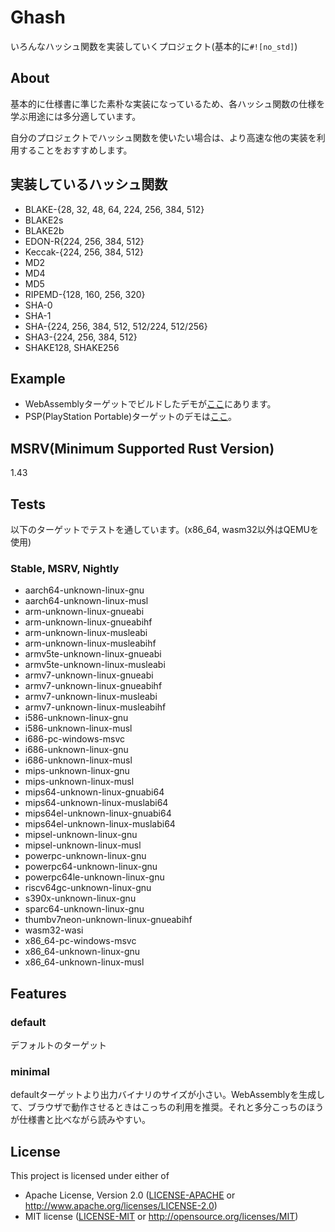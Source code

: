# Ghash

いろんなハッシュ関数を実装していくプロジェクト(基本的に`#![no_std]`)

## About

基本的に仕様書に準じた素朴な実装になっているため、各ハッシュ関数の仕様を学ぶ用途には多分適しています。

自分のプロジェクトでハッシュ関数を使いたい場合は、より高速な他の実装を利用することをおすすめします。

## 実装しているハッシュ関数

* BLAKE-{28, 32, 48, 64, 224, 256, 384, 512}
* BLAKE2s
* BLAKE2b
* EDON-R{224, 256, 384, 512}
* Keccak-{224, 256, 384, 512}
* MD2
* MD4
* MD5
* RIPEMD-{128, 160, 256, 320}
* SHA-0
* SHA-1
* SHA-{224, 256, 384, 512, 512/224, 512/256}
* SHA3-{224, 256, 384, 512}
* SHAKE128, SHAKE256

## Example

* WebAssemblyターゲットでビルドしたデモが[ここ](https://ghash.glatan.vercel.app/)にあります。
* PSP(PlayStation Portable)ターゲットのデモは[ここ](https://gitlab.com/glatan/ghash-psp)。

## MSRV(Minimum Supported Rust Version)

1.43

## Tests

以下のターゲットでテストを通しています。(x86_64, wasm32以外はQEMUを使用)

### Stable, MSRV, Nightly

* aarch64-unknown-linux-gnu
* aarch64-unknown-linux-musl
* arm-unknown-linux-gnueabi
* arm-unknown-linux-gnueabihf
* arm-unknown-linux-musleabi
* arm-unknown-linux-musleabihf
* armv5te-unknown-linux-gnueabi
* armv5te-unknown-linux-musleabi
* armv7-unknown-linux-gnueabi
* armv7-unknown-linux-gnueabihf
* armv7-unknown-linux-musleabi
* armv7-unknown-linux-musleabihf
* i586-unknown-linux-gnu
* i586-unknown-linux-musl
* i686-pc-windows-msvc
* i686-unknown-linux-gnu
* i686-unknown-linux-musl
* mips-unknown-linux-gnu
* mips-unknown-linux-musl
* mips64-unknown-linux-gnuabi64
* mips64-unknown-linux-muslabi64
* mips64el-unknown-linux-gnuabi64
* mips64el-unknown-linux-muslabi64
* mipsel-unknown-linux-gnu
* mipsel-unknown-linux-musl
* powerpc-unknown-linux-gnu
* powerpc64-unknown-linux-gnu
* powerpc64le-unknown-linux-gnu
* riscv64gc-unknown-linux-gnu
* s390x-unknown-linux-gnu
* sparc64-unknown-linux-gnu
* thumbv7neon-unknown-linux-gnueabihf
* wasm32-wasi
* x86_64-pc-windows-msvc
* x86_64-unknown-linux-gnu
* x86_64-unknown-linux-musl

## Features

### default

デフォルトのターゲット

### minimal

defaultターゲットより出力バイナリのサイズが小さい。WebAssemblyを生成して、ブラウザで動作させるときはこっちの利用を推奨。それと多分こっちのほうが仕様書と比べながら読みやすい。

## License

This project is licensed under either of

* Apache License, Version 2.0 ([LICENSE-APACHE](./LICENSE-APACHE) or http://www.apache.org/licenses/LICENSE-2.0)
* MIT license ([LICENSE-MIT](./LICENSE-MIT) or http://opensource.org/licenses/MIT)

